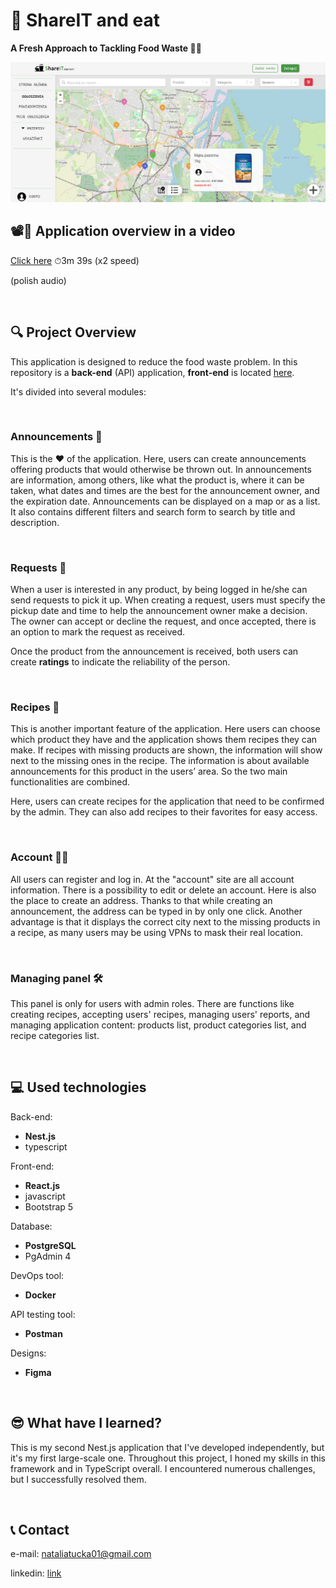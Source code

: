 # 🍵 ShareIT and eat


**A Fresh Approach to Tackling Food Waste 🌱🧡**


<img src="https://github.com/HelloNatalia/licencjat-frontend/blob/main/licencjat-frontend/readme-img/screen.png"/>

<br>
  
## 📽👀 Application overview in a video 

[Click here](https://drive.google.com/file/d/13uAb_8Ez_j-lIHcUO7ImND2hBWEMYkLi/view?usp=drive_link) 
⏱3m 39s (x2 speed)

(polish audio)

<br>

## 🔍 Project Overview

This application is designed to reduce the food waste problem. In this repository is a **back-end** (API) application, **front-end** is located [here](https://github.com/HelloNatalia/licencjat-frontend).

It's divided into several modules:

<br>

### Announcements 🤝

This is the ❤️ of the application. Here, users can create announcements offering products that would otherwise be thrown out. In announcements are information, among others, like what the product is, where it can be taken, what dates and times are the best for the announcement owner, and the expiration date. 
Announcements can be displayed on a map or as a list. It also contains different filters and search form to search by title and description.

<br>

### Requests 🔔

When a user is interested in any product, by being logged in he/she can send requests to pick it up. When creating a request, users must specify the pickup date and time to help the announcement owner make a decision. The owner can accept or decline the request, and once accepted, there is an option to mark the request as received.

Once the product from the announcement is received, both users can create **ratings** to indicate the reliability of the person.

<br>

### Recipes 🥗

This is another important feature of the application. Here users can choose which product they have and the application shows them recipes they can make. If recipes with missing products are shown, the information will show next to the missing ones in the recipe. The information is about available announcements for this product in the users’ area. So the two main functionalities are combined.

Here, users can create recipes for the application that need to be confirmed by the admin. They can also add recipes to their favorites for easy access.

<br>

### Account 👩‍🌾

All users can register and log in. At the "account" site are all account information. There is a possibility to edit or delete an account. Here is also the place to create an address. Thanks to that while creating an announcement, the address can be typed in by only one click. Another advantage is that it displays the correct city next to the missing products in a recipe, as many users may be using VPNs to mask their real location.

<br>

### Managing panel 🛠

This panel is only for users with admin roles. There are functions like creating recipes, accepting users' recipes, managing users' reports, and managing application content: products list, product categories list, and recipe categories list.


<br>

## 💻 Used technologies

Back-end:
- **Nest.js**
- typescript

Front-end:
- **React.js**
- javascript
- Bootstrap 5

Database:
- **PostgreSQL**
- PgAdmin 4

DevOps tool:
- **Docker**

API testing tool:
- **Postman**

Designs:
- **Figma**


<br>

## 😎 What have I learned?

This is my second Nest.js application that I've developed independently, but it's my first large-scale one. Throughout this project, I honed my skills in this framework and in TypeScript overall. I encountered numerous challenges, but I successfully resolved them.

<br>

## 📞 Contact

e-mail: nataliatucka01@gmail.com

linkedin: [link](https://www.linkedin.com/in/natalia-tucka-93b617243/)


